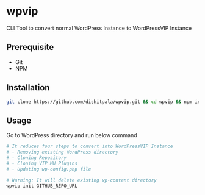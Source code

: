 # wpvip
CLI Tool to convert normal WordPress Instance to WordPressVIP Instance

## Prerequisite

- Git
- NPM

## Installation

```bash
git clone https://github.com/dishitpala/wpvip.git && cd wpvip && npm install && npm install -g
```

## Usage

Go to WordPress directory and run below command

```bash
# It reduces four steps to convert into WordPressVIP Instance
# - Removing existing WordPress directory
# - Cloning Repository
# - Cloning VIP MU Plugins
# - Updating wp-config.php file

# Warning: It will delete existing wp-content directory
wpvip init GITHUB_REPO_URL
```
